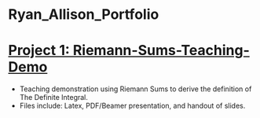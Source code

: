 # Ryan_Allison_Portfolio

# [Project 1: Riemann-Sums-Teaching-Demo](https://github.com/ryanallison/Riemann-Sums-Teaching-Demo.git)
- Teaching demonstration using Riemann Sums to derive the definition of The Definite Integral.
- Files include: Latex, PDF/Beamer presentation, and handout of slides.
